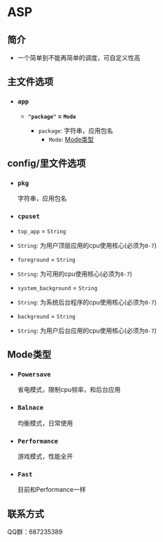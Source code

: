 # **ASP**

## 简介

- 一个简单到不能再简单的调度，可自定义性高

## 主文件选项

- ### `app`

  - **`"package"` = `Mode`**

    - `package`: 字符串，应用包名
      - `Mode`: [Mode类型](#Mode类型)

## config/里文件选项

- ### `pkg`
  字符串，应用包名
- ### `cpuset`

- `top_app` = `String`
- `String`: 为用户顶层应用的cpu使用核心(必须为`0-7`)

- `foreground` = `String`
- `String`: 为可用的cpu使用核心(必须为`0-7`)

- `system_background` = `String`
- `String`: 为系统后台程序的cpu使用核心(必须为`0-7`)

- `background` = `String`
- `String`: 为用户后台应用的cpu使用核心(必须为`0-7`)

## Mode类型

- ### `Powersave`
  省电模式，限制cpu频率，和后台应用
- ### `Balnace`
  均衡模式，日常使用
- ### `Performance`
  游戏模式，性能全开
- ### `Fast`
  目前和Performance一样

## 联系方式

QQ群：687235389
